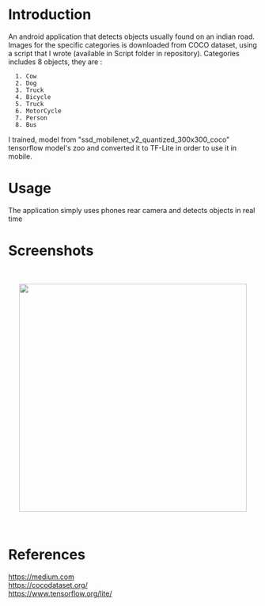 # Introduction
An android application that detects objects usually found on an indian road.
Images for the specific categories is downloaded from COCO dataset, using a script that I wrote (available in Script folder in repository).
Categories includes 8 objects, they are : 
    
      1. Cow
      2. Dog
      3. Truck
      4. Bicycle
      5. Truck
      6. MotorCycle
      7. Person
      8. Bus
      
I trained, model from "ssd_mobilenet_v2_quantized_300x300_coco" tensorflow model's zoo and converted it to TF-Lite in order to use it in mobile.
    
# Usage

The application simply uses phones rear camera and detects objects in real time

# Screenshots

<br>
<p align="center"><img width="460" src="https://raw.githubusercontent.com/aryanjain28/Indian-Roads/master/Screenshot.mp4"></p>
<br>

# References

<a herf="https://towardsdatascience.com/detecting-pikachu-on-android-using-tensorflow-object-detection-15464c7a60cd">https://medium.com</a><br>
<a herf="https://cocodataset.org/">https://cocodataset.org/</a><br>
<a href="https://www.tensorflow.org/lite/" >https://www.tensorflow.org/lite/</a><br>


